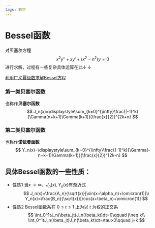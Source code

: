 ```yaml
---
tags: 数学
---
```

# Bessel函数
对贝塞尔方程
$$
x^2y''+xy'+(x^2-n^2)y=0
$$
进行求解，过程有一些复杂具体运算在此&downarrow; &downarrow;

[利用广义幂级数求解Bessel方程](https://github.com/ErikQQY/ErikQQY.github.io/blob/master/Sources/BesselEquation.pdf)

### 第一类贝塞尔函数
<!--more-->

也称作**贝塞尔函数**
$$
J_n(x)=\displaystyle\sum_{k=0}^{\infty}\frac{(-1)^k}{\Gamma(n+k+1)\Gamma(k+1)}(\frac{x}{2})^{2k+n}
$$
### 第二类贝塞尔函数
也称作**诺依曼函数**
$$
Y_n(x)=\displaystyle\sum_{k=0}^{\infty}\frac{(-1)^k}{\Gamma(-n+k+1)\Gamma(k+1)}(\frac{x}{2})^{2k-n}
$$
## 具体Bessel函数的一些性质：

* 性质1
	当$x\rightarrow\infty$，$J_n(x), Y_n(x)$有渐近式
	$$
	J_n(x)=\frac{A_n}{\sqrt(x)}[\sin(x+\alpha_n)+\omicron(1)]\\
	Y_n(x)=\frac{B_n}{\sqrt(x)}[\cos(x+\beta_n)+\omicron(1)]
	$$
* 性质2
	Bessel函数系在 $0\leq t\leq1$ 上为以 $t$ 为权的正交系
	$$
	\int_0^1tJ_n(\beta_jt)J_n(\beta_kt)dt=0\qquad j\neq k\\
	\int_0^1tJ_n(\beta_jt)J_n(\beta_kt)dt=\tau>0\qquad j=k
	$$
